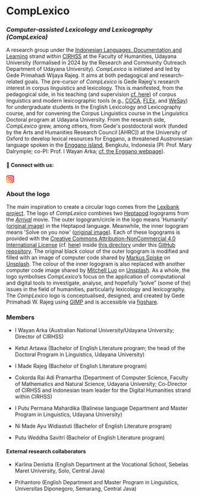 # CompLexico

### *Computer-assisted Lexicology and Lexicography (CompLexico)*

A research group under the [Indonesian Languages, Documentation and Learning](https://www.cirhss.org/our-research/indonesian-languages-documentation-and-learning/) strand within [CIRHSS](https://www.cirhss.org/) at the Faculty of Humanities, Udayana University (formalised in 2024 by the Research and Community Outreach Department of Udayana University). *CompLexico* is initiated and led by Gede Primahadi Wijaya Rajeg. It aims at both pedagogical and research-related goals. The pre-cursor of *CompLexico* is Gede Rajeg's research interest in corpus linguistics and lexicology. This is manifested, from the pedagogical side, in his teaching (and supervision [cf. here](https://github.com/complexico/anger-mad-coca/blob/main/README.md)) of corpus linguistics and modern lexicographic tools (e.g., [COCA](https://www.english-corpora.org/coca/), [FLEx](https://software.sil.org/fieldworks/), and [WeSay](https://software.sil.org/wesay/)) for undergraduate students in the English Lexicology and Lexicography course, and for convening the Corpus Linguistics course in the Linguistics Doctoral program at Udayana University. From the research side, *CompLexico* grew, among others, from Gede's postdoctoral work (funded by the Arts and Humanities Research Council [AHRC]) at the University of Oxford to develop lexical resources for Enggano, a threatened Austronesian language spoken in the [Enggano island](https://maps.app.goo.gl/9TZcjHvqeQWNcuUA7), Bengkulu, Indonesia (PI: Prof. Mary Dalrymple; co-PI: Prof. I Wayan Arka; [cf. the Enggano webpage](https://enggano.ling-phil.ox.ac.uk/)).


#### 🤝 Connect with us: 

<a href="https://www.instagram.com/complexico.unud/"><img align="left" src="https://raw.githubusercontent.com/complexico/.github/main/images/instagram.svg" alt="CompLexico | Instagram" width="21px"/></a>
</br>

### About the logo

The main inspiration to create a circular logo comes from the [Lexibank project](https://lexibank.clld.org/). The logo of *CompLexico* combines two [Heptapod](https://aliens.fandom.com/wiki/Heptapod) logograms from the [*Arrival*](https://www.imdb.com/title/tt2543164/) movie. The outer logogram/circle in the logo means 'Humanity' ([original image](https://github.com/WolframResearch/Arrival-Movie-Live-Coding/blob/master/ScriptLogoJpegs/Humanity1.jpg)) in the Heptapod language. Meanwhile, the inner logogram means 'Solve on you now' ([original image](https://github.com/WolframResearch/Arrival-Movie-Live-Coding/blob/master/ScriptLogoJpegs/SolveOnYouNow1.jpg)). Each of these logograms is provided with the [Creative Commons Attribution-NonCommercial 4.0 International License](http://creativecommons.org/licenses/by-nc/4.0/) (cf. [here](https://github.com/WolframResearch/Arrival-Movie-Live-Coding/blob/master/COPYING.md)) inside [this directory](https://github.com/WolframResearch/Arrival-Movie-Live-Coding/tree/master/ScriptLogoJpegs) under this [GitHub repository](https://github.com/WolframResearch/Arrival-Movie-Live-Coding/tree/master). The original black colour of the outer logogram is modified and filled with an image of computer code shared by [Markus Spiske](https://unsplash.com/@markusspiske?utm_content=creditCopyText&utm_medium=referral&utm_source=unsplash) on [Unsplash](https://unsplash.com/photos/matrix-movie-still-iar-afB0QQw?utm_content=creditCopyText&utm_medium=referral&utm_source=unsplash). The colour of the inner logogram is also replaced with another computer code image shared by [Mitchell Luo](https://unsplash.com/@mitchel3uo?utm_content=creditCopyText&utm_medium=referral&utm_source=unsplash) on [Unsplash](https://unsplash.com/photos/black-and-white-striped-textile-FWoq_ldWlNQ?utm_content=creditCopyText&utm_medium=referral&utm_source=unsplash). As a whole, the logo symbolises *CompLexico*’s focus on the application of computational and digital tools to investigate, analyse, and hopefully ”solve” (some of the) issues in the field of humanities, particularly lexicology and lexicography. The *CompLexico* logo is conceptualised, designed, and created by Gede Primahadi W. Rajeg using [GIMP](https://www.gimp.org/) and is accessible via [figshare](https://doi.org/10.6084/m9.figshare.25744971).



### Members

- I Wayan Arka (Australian National University/Udayana University; Director of CIRHSS)

- Ketut Artawa (Bachelor of English Literature program; the head of the Doctoral Program in Linguistics, Udayana University)

- I Made Rajeg (Bachelor of English Literature program)

- Cokorda Rai Adi Pramartha (Department of Computer Science, Faculty of Mathematics and Natural Science, Udayana University; Co-Director of CIRHSS and Indonesian team leader for the Digital Humanities strand within CIRHSS)

- I Putu Permana Mahardika (Balinese language Department and Master Program in Linguistics, Udayana University)

- Ni Made Ayu Widiastuti (Bachelor of English Literature program)

- Putu Weddha Savitri (Bachelor of English Literature program)

#### External research collaborators

- Karlina Denistia (English Department at the Vocational School, Sebelas Maret University, Solo, Central Java)

- Prihantoro (English Department and Master Program in Linguistics, Universitas Diponegoro, Semarang, Central Java)
